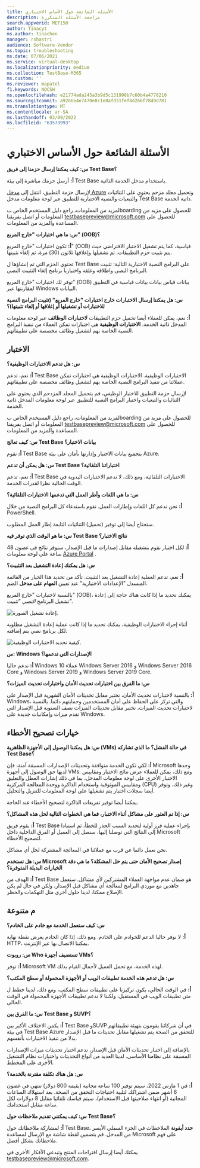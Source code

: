 ```yaml
---
title: الأسئلة الشائعة حول الأساس الاختباري
description: مراجعة الأسئلة المتكررة
search.appverid: MET150
author: Tinacyt
ms.author: tinachen
manager: rshastri
audience: Software-Vendor
ms.topic: troubleshooting
ms.date: 07/06/2021
ms.service: virtual-desktop
ms.localizationpriority: medium
ms.collection: TestBase-M365
ms.custom: ''
ms.reviewer: mapatel
f1.keywords: NOCSH
ms.openlocfilehash: e21774ada245a3b9d5c131998b7c60b4a4778210
ms.sourcegitcommit: a9266e4e7470e8c1e8afd31fef8d266f7849d781
ms.translationtype: MT
ms.contentlocale: ar-SA
ms.lasthandoff: 03/09/2022
ms.locfileid: "63573993"
---
```

# <a name="test-base-faq"></a>الأسئلة الشائعة حول الأساس الاختباري

**س: كيف يمكننا إرسال حزمنا إلى فريق Test Base؟**

**أ:** أرسل حزمك مباشرة إلى بيئة Test Base باستخدام مدخل الخدمة الذاتية.

لإرسال حزمة التطبيق، انتقل إلى [مدخل Azure](https://www.aka.ms/testbaseportal "الصفحة الرئيسية ل Test Base") وتحميل مجلد مزحم يحتوي على الثنائيات والتبعيات والنصية الاختبارية للتطبيق عبر لوحة معلومات مدخل Test Base ذاتية الخدمة. 

لمزيد من المعلومات، راجع دليل المستخدم الخاص بboarding للحصول على مزيد من المعلومات أو اتصل بفريقنا <testbasepreview@microsoft.com> للحصول على المساعدة والمزيد من المعلومات.

**س: ما هي اختبارات "خارج المربع" (OOB)؟**

**أ:** تكون اختبارات "خارج المربع" (OOB) قياسية، كما يتم تشغيل الاختبار الافتراضي حيث يتم تثبيت حزم التطبيقات، ثم تشغيلها وإغلاقها ثلاثون (30) مرة، ثم إلغاء تثبيتها. 

تحتوي الحزم التي تم إنشاؤها ل Test Base على البرامج النصية الاختبارية التالية: تثبيت البرنامج النصي واطلاقه وغلقه واختياريا برنامج إلغاء التثبيت النصي. 

توفر لك اختبارات "خارج المربع" (OOB) بيانات قياس بيانات بيانات قياسية في التطبيق لمقارنتها عبر Windows البيانات.

**س: هل يمكننا إرسال الاختبارات خارج اختبارات "خارج المربع" (تثبيت البرامج النصية للاختبارات أو تشغيلها أو إغلاقها أو إلغاء تثبيتها)؟**

**أ:** نعم، يمكن للعملاء أيضا تحميل حزم التطبيقات **لاختبارات الوظائف** عبر لوحة معلومات المدخل ذاتية الخدمة.
**الاختبارات الوظيفية** هي اختبارات تمكن العملاء من تنفيذ البرامج النصية الخاصة بهم لتشغيل وظائف مخصصة على تطبيقاتهم.


## <a name="testing"></a>الاختبار

**س: هل تدعم الاختبارات الوظيفية؟**

**أ:** نعم، تدعم Test Base الاختبارات الوظيفية. الاختبارات الوظيفية هي اختبارات تمكن عملائنا من تنفيذ البرامج النصية الخاصة بهم لتشغيل وظائف مخصصة على تطبيقاتهم. 

لإرسال حزمة التطبيق للاختبار الوظيفي، قم بتحميل المجلد المزدحم الذي يحتوي على الثنائيات والتبعيات واختبار البرامج النصية للتطبيق عبر لوحة معلومات المدخل ذاتية الخدمة. 

لمزيد من المعلومات، راجع دليل المستخدم الخاص بboarding للحصول على مزيد من المعلومات أو اتصل بفريقنا <testbasepreview@microsoft.com> للحصول على المساعدة والمزيد من المعلومات.

**س: كيف تعالج Test Base بيانات الاختبار؟**

**أ:** تقوم Test Base بتجميع بيانات الاختبار وإدارتها بأمان على بيئة Azure. 

**س: هل يمكن أن تدعم Test Base اختباراتنا التلقائية؟**

**أ:** نعم، تدعم Test Base الاختبارات التلقائية، ومع ذلك، لا ندعم الاختبارات اليدوية في الوقت الحالية نظرا لقدرات الخدمة.

**س: ما هي اللغات وأطر العمل التي تدعمها الاختبارات التلقائية؟**

**أ:** نحن ندعم كل اللغات وإطارات العمل. نقوم باستدعاء كل البرامج النصية من خلال PowerShell. 

ستحتاج أيضا إلى توفير (تحميل) الثنائيات التابعة إطار العمل المطلوب.

**س: ما هو الوقت الذي توفر فيه Test Base نتائج الاختبار؟**

**أ:** لكل اختبار نقوم بتشغيله مقابل إصدارات ما قبل الإصدار، سنوفر نتائج في غضون 48 ساعة على لوحة معلومات [Azure Portal](https://www.aka.ms/testbaseportal "الصفحة الرئيسية ل Test Base") .

**س: هل يمكنك إعادة التشغيل بعد التثبيت؟**

**أ:** نعم، تدعم العملية إعادة التشغيل بعد التثبيت. تأكد من تحديد هذا الخيار من القائمة المنسدل "الإعدادات الاختيارية" عند تعيين **المهام على مدخل** الضم.

بالنسبة لاختبارات "خارج المربع" (OOB)، يمكنك تحديد ما إذا كانت هناك حاجة إلى إعادة تشغيل البرنامج _النصي "تثبيت"._

![إعادة تشغيل الصورة.](Media/reboot.png)

أثناء إجراء الاختبارات الوظيفية، يمكنك تحديد ما إذا كانت عملية إعادة التشغيل مطلوبة لكل برنامج نصي يتم إضافته.

![كيفية تحديد الاختبارات الوظيفية.](Media/functionalreboot.png)

**س: Windows الإصدارات التي تدعمها؟**

**أ:** ندعم حاليا Windows 10 عملاء Windows Server 2016 و Windows Server 2016 Core و Windows Server 2019 و Windows Server 2019 Core.

**س: ما الفرق بين اختبارات تحديث الأمان واختبارات تحديث الميزات؟**

**أ:** بالنسبة لاختبارات تحديث الأمان، نختبر مقابل **<ins></ins>** تحديثات الأمان الشهرية قبل الإصدار على Windows، والتي تركز على الحفاظ على أمان المستخدمين وحمايتهم دائما. بالنسبة لاختبارات تحديث الميزات، نختبر مقابل تحديثات **<ins></ins>** الميزات نصف السنوية قبل الإصدار التي تقدم ميزات وإمكانيات جديدة على Windows.

## <a name="debugging-options"></a>خيارات تصحيح الأخطاء

**س: هل يمكننا الوصول إلى الأجهزة الظاهرية (VMs) في حالة الفشل؟ ما الذي تشاركه Test Base؟**

**أ:** لكي تكون الخدمة متوافقة وتحديثات الإصدارات المسبقة آمنة، فإن Microsoft وحدها لديها حق الوصول إلى أجهزة VMs. ومع ذلك، يمكن للعملاء عرض نتائج الاختبار ومقاييس الاختبار الأخرى على لوحة معلومات المدخل، بما في ذلك إشارات العطل والتعليق ومقاييس الموثوقية واستخدام الذاكرة ووحدة المعالجة المركزية (CPU) وغير ذلك. ونوفر أيضا سجلات اختبار يتم تشغيلها على لوحة المعلومات للتنزيل والتحليل. 

يمكننا أيضا توفير تفريغات الذاكرة لتصحيح الأخطاء عند الحاجة.

**س: إذا تم العثور على مشاكل أثناء الاختبار، فما هي الخطوات التالية لحل هذه المشاكل؟**

**أ:** يقوم فريق Test Base بإجراء عملية فرز أولية لتحديد السبب الجذر للخطأ، ثم استنادا إلى النتائج التي توصلنا إليها، سنصل إلى العميل أو الفرق الداخلية داخل Microsoft لتصحيح الأخطاء. 

نحن نعمل دائما عن قرب مع عملائنا في المعالجة المشتركة لحل أي مشاكل. 

**س: هل تستخدم Microsoft إصدار تصحيح الأمان حتى يتم حل المشكلة؟ ما هي دقة الخيارات البديلة المتوفرة؟**

**أ:** الهدف من Test Base هو ضمان عدم مواجهة العملاء المشتركين لأي مشاكل. سنعمل جاهدين مع موردي البرامج لمعالجة أي مشاكل قبل الإصدار، ولكن في حال لم يكن الإصلاح ممكنا، لدينا حلول أخرى مثل التهكمات والحظر.

## <a name="miscellaneous"></a>م متنوعة

**س: كيف ستعمل الخدمة مع خادم على الخادم؟**

**أ:** لا نوفر حاليا الدعم للخوادم على الخادم. ومع ذلك، إذا كان الخادم يعرض نقطة نهاية HTTP، يمكننا الاتصال بها عبر الإنترنت.

**س: روبوت Who تستضيف أجهزة VMs؟**

**أ:** توفر Microsoft VM لهذه الخدمة، مع تحمل العميل لأحمال القيام بذلك.

**س: هل تدعم هذه الخدمة تطبيقات الويب أو الأجهزة المحمولة أو سطح المكتب؟**

**أ:** في الوقت الحالي، يكون تركيزنا على تطبيقات سطح المكتب، ومع ذلك، لدينا خطط ل متن تطبيقات الويب في المستقبل، ولكننا لا ندعم تطبيقات الأجهزة المحمولة في الوقت الحالي.

**س: ما الفرق بين Test Base و SUVP؟**

**أ:** يكمن الاختلاف الأكبر بين Test Base وSUVP في أن شركائنا يقومون بتهيئة تطبيقاتهم في بيئة Test Base Azure للتحقق من الصحة يتم تشغيلها مقابل تحديثات ما قبل الإصدار بدلا من تنفيذ الاختبارات بأنفسهم. 

بالإضافة إلى اختبار تحديثات الأمان قبل الإصدار، ندعم اختبار تحديثات ميزات الإصدارات المسبقة على نظامنا الأساسي. لدينا العديد من أنواع التحديثات واختبارات نظام التشغيل الأخرى على المخطط.

**س: هل هناك تكلفة مقترنة بالخدمة؟**

**أ:** في 1 مارس 2022، سيتم توفير 100 ساعة مجانية (بقيمة 800 دولار) تنتهي في غضون 6 أشهر ضمن اشتراكك لتلبية احتياجات التحقق من الصحة. بعد استهلاك الساعات المجانية (أو انتهاء صلاحيتها قبل الاستخدام)، سيتم قياسك تلقائيا مقابل 8 دولارات لكل ساعة مقابل استخدامك.   

**س: كيف يمكنني تقديم ملاحظات حول Test Base؟**

**أ:** لمشاركة ملاحظاتك حول Test Base، **حدد أيقونة** الملاحظات في الجزء السفلي الأيسر من المدخل. قم بتضمين لقطة شاشة مع الإرسال لمساعدة Microsoft على فهم ملاحظاتك بشكل أفضل. 

يمكنك أيضا إرسال اقتراحات المنتج وتبدعي الأفكار الأخرى في <testbasepreview@microsoft.com>.
